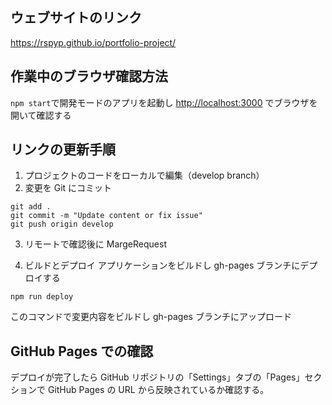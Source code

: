 ## ウェブサイトのリンク

https://rspyp.github.io/portfolio-project/

## 作業中のブラウザ確認方法

`npm start`で開発モードのアプリを起動し
[http://localhost:3000](http://localhost:3000) でブラウザを開いて確認する

## リンクの更新手順

1. プロジェクトのコードをローカルで編集（develop branch）
2. 変更を Git にコミット

```
git add .
git commit -m "Update content or fix issue"
git push origin develop
```

3. リモートで確認後に MargeRequest

4. ビルドとデプロイ
   アプリケーションをビルドし gh-pages ブランチにデプロイする

```
npm run deploy
```

このコマンドで変更内容をビルドし gh-pages ブランチにアップロード

## GitHub Pages での確認

デプロイが完了したら GitHub リポジトリの「Settings」タブの「Pages」セクションで GitHub Pages の URL から反映されているか確認する。
